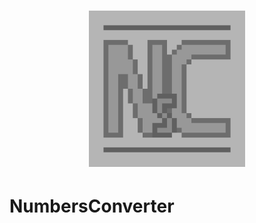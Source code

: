 <h1 align='center'>  
  <img src="logo.jpg" alt="logo" width="250" height="250">

  # NumbersConverter
</h1>
